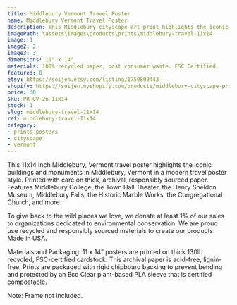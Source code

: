 ```yaml
---
title: Middlebury Vermont Travel Poster
name: Middlebury Vermont Travel Poster
description: This Middlebury cityscape art print highlights the iconic buildings and monuments in Middlebury, Vermont, arranged like a city skyline. Printed with care on thick, archival, responsibly sourced paper. Features Middlebury College, the Town Hall Theater, the Henry Sheldon Museum, Middlebury Falls, the Historic Marble Works, the Congregational Church, and more. Made in USA.
imagePath: \assets\images\products\prints\middlebury-travel-11x14
image: 1
image2: 2
image3: 3
dimensions: 11" x 14"
materials: 100% recycled paper, post consumer waste. FSC Certified.
featured: 0
etsy: https://soijen.etsy.com/listing/1750809443
shopify: https://soijen.myshopify.com/products/middlebury-cityscape-print
price: 30
sku: PR-QV-26-11x14
stock: 1
slug: middlebury-travel-11x14
ref: middlebury-travel-11x14
category:
- prints-posters
- cityscape
- vermont
---
```

This 11x14 inch Middlebury, Vermont travel poster highlights the iconic buildings and monuments in Middlebury, Vermont in a modern travel poster style. Printed with care on thick, archival, responsibly sourced paper. Features Middlebury College, the Town Hall Theater, the Henry Sheldon Museum, Middlebury Falls, the Historic Marble Works, the Congregational Church, and more.

To give back to the wild places we love, we donate at least 1% of our sales to organizations dedicated to environmental conservation. We are proud use recycled and responsibly sourced materials to create our products. Made in USA.

Materials and Packaging:
11 x 14” posters are printed on thick 130lb recycled, FSC-certified cardstock. This archival paper is acid-free, lignin-free. Prints are packaged with rigid chipboard backing to prevent bending and protected by an Eco Clear plant-based PLA sleeve that is certified compostable.

Note: Frame not included.